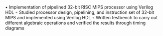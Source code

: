  • Implementation of pipelined 32-bit RISC MIPS processor using Verilog HDL
           ◦ Studied processor design, pipelining, and instruction set of 32-bit MIPS and implemented using Verilog HDL
           ◦ Written testbench to carry out different algebraic operations and verified the results through timing diagrams
